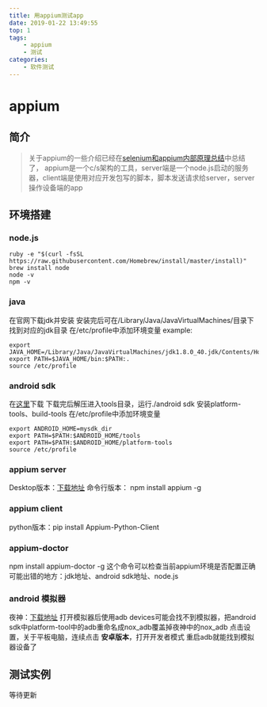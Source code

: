 ```yaml
---
title: 用appium测试app
date: 2019-01-22 13:49:55
top: 1
tags: 
	- appium
	- 测试
categories:
	- 软件测试
---
```

# appium
## 简介
> 关于appium的一些介绍已经在[selenium和appium内部原理总结](https://easythink.top/2019/01/21/selenium%E5%92%8Cappium%E5%86%85%E9%83%A8%E5%8E%9F%E7%90%86%E6%80%BB%E7%BB%93/)中总结了，
> appium是一个c/s架构的工具，server端是一个node.js启动的服务器，client端是使用对应开发包写的脚本，脚本发送请求给server，server操作设备端的app

## 环境搭建
### node.js
```
ruby -e "$(curl -fsSL https://raw.githubusercontent.com/Homebrew/install/master/install)"
brew install node
node -v
npm -v
```
### java
在官网下载jdk并安装
安装完后可在/Library/Java/JavaVirtualMachines/目录下找到对应的jdk目录
在/etc/profile中添加环境变量
example:
```
export JAVA_HOME=/Library/Java/JavaVirtualMachines/jdk1.8.0_40.jdk/Contents/Home
export PATH=$JAVA_HOME/bin:$PATH:.
source /etc/profile
```

### android sdk
在[这里](https://www.androiddevtools.cn/)下载
下载完后解压进入tools目录，运行./android sdk
安装platform-tools、build-tools
在/etc/profile中添加环境变量
```
export ANDROID_HOME=mysdk_dir
export PATH=$PATH:$ANDROID_HOME/tools
export PATH=$PATH:$ANDROID_HOME/platform-tools
source /etc/profile
```

### appium server
Desktop版本：[下载地址](https://github.com/appium/appium-desktop/releases)
命令行版本： npm install appium -g

### appium client
python版本：pip install Appium-Python-Client

### appium-doctor
npm install appium-doctor -g
这个命令可以检查当前appium环境是否配置正确
可能出错的地方：jdk地址、android sdk地址、node.js

### android 模拟器
夜神：[下载地址](https://www.yeshen.com/)
打开模拟器后使用adb devices可能会找不到模拟器，把android sdk中platform-tool中的adb重命名成nox_adb覆盖掉夜神中的nox_adb
点击设置，关于平板电脑，连续点击 **安卓版本**，打开开发者模式
重启adb就能找到模拟器设备了

## 测试实例
等待更新